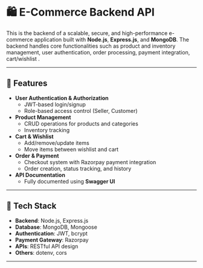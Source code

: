 # 🛍️ E-Commerce Backend API

This is the backend of a scalable, secure, and high-performance e-commerce application built with **Node.js**, **Express.js**, and **MongoDB**. The backend handles core functionalities such as product and inventory management, user authentication, order processing, payment integration, cart/wishlist .

---

## 🚀 Features

- **User Authentication & Authorization**
  - JWT-based login/signup
  - Role-based access control (Seller, Customer)
- **Product Management**
  - CRUD operations for products and categories
  - Inventory tracking
- **Cart & Wishlist**
  - Add/remove/update items
  - Move items between wishlist and cart
- **Order & Payment**
  - Checkout system with Razorpay payment integration
  - Order creation, status tracking, and history
- **API Documentation**
  - Fully documented using **Swagger UI**  

---

## 🧰 Tech Stack

- **Backend**: Node.js, Express.js
- **Database**: MongoDB, Mongoose
- **Authentication**: JWT, bcrypt
- **Payment Gateway**: Razorpay
- **APIs**: RESTful API design
- **Others**: dotenv, cors

---

